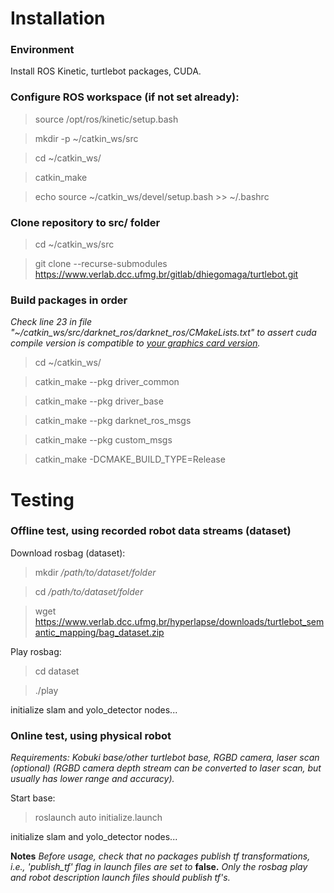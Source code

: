 # Installation

### Environment

Install ROS Kinetic, turtlebot packages, CUDA. 

### Configure ROS workspace (if not set already): 

>source /opt/ros/kinetic/setup.bash

>mkdir -p ~/catkin_ws/src

>cd ~/catkin_ws/

>catkin_make

>echo source ~/catkin_ws/devel/setup.bash >> ~/.bashrc

### Clone repository to src/ folder

>cd ~/catkin_ws/src

>git clone --recurse-submodules https://www.verlab.dcc.ufmg.br/gitlab/dhiegomaga/turtlebot.git

### Build packages in order
*Check line 23 in file "~/catkin_ws/src/darknet_ros/darknet_ros/CMakeLists.txt" to assert cuda compile version is compatible to [your graphics card version](https://developer.nvidia.com/cuda-gpus).*

>cd ~/catkin_ws/

>catkin_make --pkg driver_common

>catkin_make --pkg driver_base

>catkin_make --pkg darknet_ros_msgs

>catkin_make --pkg custom_msgs

>catkin_make -DCMAKE_BUILD_TYPE=Release

# Testing

### Offline test, using recorded robot data streams (dataset)

Download rosbag (dataset):

>mkdir _/path/to/dataset/folder_

>cd _/path/to/dataset/folder_

>wget https://www.verlab.dcc.ufmg.br/hyperlapse/downloads/turtlebot_semantic_mapping/bag_dataset.zip

Play rosbag:

>cd dataset

>./play

initialize slam and yolo_detector nodes... 

### Online test, using physical robot

_Requirements: Kobuki base/other turtlebot base, RGBD camera, laser scan (optional) (RGBD camera depth stream can be converted to laser scan, but usually has lower range and accuracy)._

Start base: 

>roslaunch auto initialize.launch

initialize slam and yolo_detector nodes... 

**Notes**
*Before usage, check that no packages publish tf transformations, i.e., 'publish_tf' flag in launch files are set to* __false.__ *Only the rosbag play and robot description launch files should publish tf's.*

